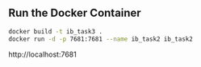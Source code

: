 ## Run the Docker Container

```bash
docker build -t ib_task3 .
docker run -d -p 7681:7681 --name ib_task2 ib_task2
```

http://localhost:7681